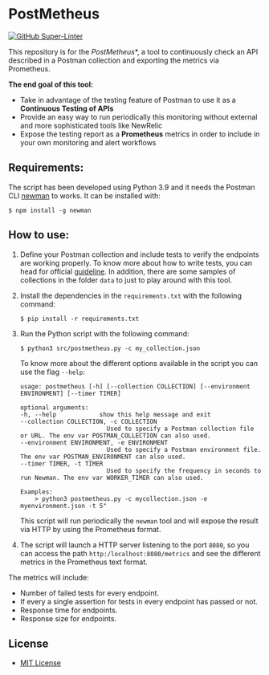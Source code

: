 # PostMetheus

[![GitHub Super-Linter](https://github.com/<OWNER>/<REPOSITORY>/workflows/Lint%20Code%20Base/badge.svg)](https://github.com/marketplace/actions/super-linter)

This repository is for the *PostMetheus**, a tool to continuously check an API described in a Postman collection and exporting the metrics via Prometheus.

**The end goal of this tool:**

- Take in advantage of the testing feature of Postman to use it as a **Continuous Testing of APIs**
- Provide an easy way to run periodically this monitoring without external and more sophisticated tools like NewRelic
- Expose the testing report as a **Prometheus** metrics in order to include in your own monitoring and alert workflows 

## Requirements:

The script has been developed using Python 3.9 and it needs the Postman CLI [newman](https://github.com/postmanlabs/newman) to works. It can be installed with:

```
$ npm install -g newman
```

## How to use:

1. Define your Postman collection and include tests to verify the endpoints are working properly. To know more about how to write tests, you can head for official [guideline](https://learning.postman.com/docs/writing-scripts/test-scripts/). In addition, there are some samples of collections in the folder `data` to just to play around with this tool.

2. Install the dependencies in the `requirements.txt` with the following command:

    ```
    $ pip install -r requirements.txt
    ```

3. Run the Python script with the following command:

    ```
    $ python3 src/postmetheus.py -c my_collection.json
    ```

    To know more about the different options available in the script you can use the flag `--help`:

    ```
    usage: postmetheus [-h] [--collection COLLECTION] [--environment ENVIRONMENT] [--timer TIMER]

    optional arguments:
    -h, --help            show this help message and exit
    --collection COLLECTION, -c COLLECTION
                            Used to specify a Postman collection file or URL. The env var POSTMAN_COLLECTION can also used.
    --environment ENVIRONMENT, -e ENVIRONMENT
                            Used to specify a Postman environment file. The env var POSTMAN_ENVIRONMENT can also used.
    --timer TIMER, -t TIMER
                            Used to specify the frequency in seconds to run Newman. The env var WORKER_TIMER can also used.

    Examples:
        > python3 postmetheus.py -c mycollection.json -e myenvironment.json -t 5"
    ```

    This script will run periodically the `newman` tool and will expose the result via HTTP by using the Prometheus format.

4. The script will launch a HTTP server listening to the port `8080`, so you can access the path `http:/localhost:8080/metrics` and see the different metrics in the Prometheus text format.

The metrics will include:

- Number of failed tests for every endpoint.
- If every a single assertion for tests in every endpoint has passed or not.
- Response time for endpoints.
- Response size for endpoints.

## License

- [MIT License](https://github.com/efernandezleon/postmetheus/blob/main/LICENSE)
